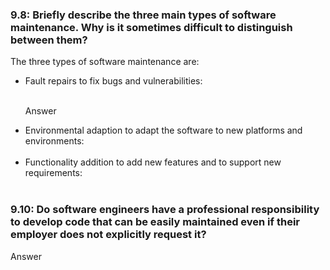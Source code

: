 <h3>9.8: Briefly describe the three main types of software maintenance. Why is it sometimes difficult to distinguish between them?</h3>

<p>The three types of software maintenance are:</p>

<ul>
  <li>Fault repairs to fix bugs and vulnerabilities: </li><br>
  <p>Answer</p>
  <li>Environmental adaption to adapt the software to new platforms and environments: </li><br>
  <li>Functionality addition to add new features and to support new requirements: </li><br>
</ul>
<h3>9.10: Do software engineers have a professional responsibility to develop code that can be easily maintained even if their employer does not explicitly request it?</h3>

<p>Answer</p>
